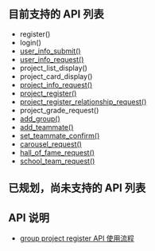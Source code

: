 ## 目前支持的 API 列表
- register()
- login()
- [user_info_submit()](https://github.com/ZexuanTHU/SERWeb_Doc/SERWeb/wikis/user-info-submit())
- [user_info_request()](https://github.com/ZexuanTHU/SERWeb_Doc/SERWeb/wikis/user-info-request())
- project_list_display()
- project_card_display()
- [project_info_request()](https://github.com/ZexuanTHU/SERWeb_Doc/SERWeb/wikis/project-info-request())
- [project_register()](https://github.com/ZexuanTHU/SERWeb_Doc/SER_Web/wikis/project-register())
- [project_register_relationship_request()](https://github.com/ZexuanTHU/SERWeb_Doc/SERWeb/wikis/project-register-relationship-request())
- project_grade_request()
- [add_group()](https://github.com/ZexuanTHU/SERWeb_Doc/SERWeb/wikis/add-group())
- [add_teammate()](https://github.com/ZexuanTHU/SERWeb_Doc/SERWeb/wikis/add-teammate())
- [set_teammate_confirm()](https://github.com/ZexuanTHU/SERWeb_Doc/SERWeb/wikis/set-teammate-confirm())
- [carousel_request()]()
- [hall_of_fame_request()]()
- [school_team_request()]()

## 已规划，尚未支持的 API 列表

## API 说明 
- [group project register API 使用流程](https://github.com/ZexuanTHU/SERWeb_Doc/SERWeb/wikis/group-project-register-api-%E4%BD%BF%E7%94%A8%E6%B5%81%E7%A8%8B)